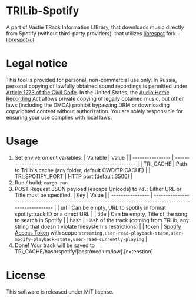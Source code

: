 # TRILib-Spotify
A part of Vastie TRack Information LIBrary, that downloads music directly from Spotify (without third-party providers), that utilizes [librespot](https://github.com/librespot-org/librespot) fork - [librespot-dl](https://github.com/VastieOfficial/librespot-dl/)

# Legal notice
This tool is provided for personal, non-commercial use only. In Russia, personal copying of lawfully obtained sound recordings is permitted under [Article 1273 of the Civil Code](https://www.consultant.ru/document/cons_doc_LAW_64629/f63562ebf49f4d5fbe0c3daa9ea22a689d2d64ab/). In the United States, the [Audio Home Recording Act](https://www.congress.gov/bill/102nd-congress/senate-bill/1623) allows private copying of legally obtained music, but other laws (including the DMCA) prohibit bypassing DRM or downloading copyrighted content without authorization. You are solely responsible for ensuring your use complies with local laws.

# Usage

1. Set enviveroment variables:
| Variable         | Value                                                     |
| ---------------- | --------------------------------------------------------- |
| TRI_CACHE        | Path to Trilib's cache (any folder, default CWD/TRICACHE) |
| TRI_SPOTIFY_PORT | HTTP port (default 3500)                                  |
1. Run / build: `cargo run`
2. POST Request JSON payload (escape Unicode) to `/dl`:
Either URL or Title must be specified.
| Key              | Value                                                                                                     |
| ---------------- | --------------------------------------------------------------------------------------------------------- |
| url              | Can be empty, URL to spotify in format spotify:track:ID or a direct URL                                   |
| title            | Can be empty, Title of the song to search in Spotify                                                      |
| hash             | Hash of the track (coming from TRIlib, any string that doesn't violate filesystem's restrictions)                                                                                                                  |
| token            | [Spotify Access Token](https://developer.spotify.com/documentation/web-api/concepts/access-token) with scope `streaming,user-read-playback-state,user-modify-playback-state,user-read-currently-playing`                                                                        |
3. Done! Your track will be saved to TRI_CACHE/hash/spotify/[best/medium/low].[extenstion]

# License
This software is released under MIT license. 